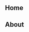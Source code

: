 <!DOCTYPE html>
<html lang="en">
<head>
    <meta charset="UTF-8">
    <meta name="viewport" content="width=device-width, initial-scale=1.0">
    <title>Document</title>
    <nav>
        <h1>Home</h1>
  <h2>About</h2>
    </nav>
</head>

<body>
  
</body>
</html>
